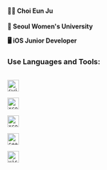 #### 👩‍💻 Choi Eun Ju

**🏫 Seoul Women's University**

**🖥 iOS Junior Developer**

### Use Languages and Tools:
[<code>
<img alt="swift" width="26px" src="https://img.icons8.com/color/48/000000/swift.png">
</code>](https://swift.org/)
[<code>
<img alt="xcode" width="26px" src="https://img.icons8.com/color/48/000000/xcode.png">
</code>](https://developer.apple.com/xcode/)
[<code>
<img alt="xcode" width="26px" src="https://img.icons8.com/color/48/000000/apple-logo.png">
</code>](https://developer.apple.com/)
[<code>
<img alt="c++" width="26px" src="https://img.icons8.com/color/48/000000/c-plus-plus-logo.png" />
</code>](https://code.visualstudio.com/)
[<code>
<img alt="visual studio code" width="26px" src="https://img.icons8.com/fluent/240/000000/visual-studio-code-2019.png" />
</code>](https://code.visualstudio.com/)


<!--
**jane1choi/jane1choi** is a ✨ _special_ ✨ repository because its `README.md` (this file) appears on your GitHub profile.

Here are some ideas to get you started:

- 🔭 I’m currently working on ...
- 🌱 I’m currently learning ...
- 👯 I’m looking to collaborate on ...
- 🤔 I’m looking for help with ...
- 💬 Ask me about ...
- 📫 How to reach me: ...
- 😄 Pronouns: ...
- ⚡ Fun fact: ...
-->
